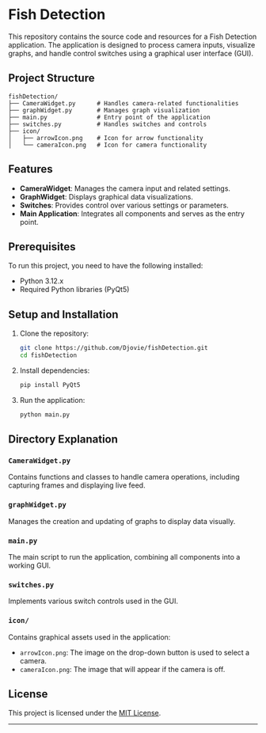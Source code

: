 # Fish Detection

This repository contains the source code and resources for a Fish Detection application. The application is designed to process camera inputs, visualize graphs, and handle control switches using a graphical user interface (GUI).

## Project Structure

```
fishDetection/
├── CameraWidget.py      # Handles camera-related functionalities
├── graphWidget.py       # Manages graph visualization
├── main.py              # Entry point of the application
├── switches.py          # Handles switches and controls
├── icon/
│   ├── arrowIcon.png    # Icon for arrow functionality
│   └── cameraIcon.png   # Icon for camera functionality
```

## Features

- **CameraWidget**: Manages the camera input and related settings.
- **GraphWidget**: Displays graphical data visualizations.
- **Switches**: Provides control over various settings or parameters.
- **Main Application**: Integrates all components and serves as the entry point.

## Prerequisites

To run this project, you need to have the following installed:

- Python 3.12.x
- Required Python libraries (PyQt5)

## Setup and Installation

1. Clone the repository:
   ```bash
   git clone https://github.com/Djovie/fishDetection.git
   cd fishDetection
   ```

2. Install dependencies:
   ```bash
   pip install PyQt5
   ```

3. Run the application:
   ```bash
   python main.py
   ```

## Directory Explanation

### `CameraWidget.py`
Contains functions and classes to handle camera operations, including capturing frames and displaying live feed.

### `graphWidget.py`
Manages the creation and updating of graphs to display data visually.

### `main.py`
The main script to run the application, combining all components into a working GUI.

### `switches.py`
Implements various switch controls used in the GUI.

### `icon/`
Contains graphical assets used in the application:
- `arrowIcon.png`: The image on the drop-down button is used to select a camera.
- `cameraIcon.png`: The image that will appear if the camera is off.

## License

This project is licensed under the [MIT License](LICENSE).

---
